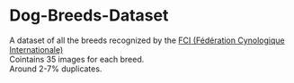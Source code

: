 # Dog-Breeds-Dataset  
A dataset of all the breeds recognized by the [FCI (Fédération Cynologique Internationale)](https://www.fci.be/en/)  
Cointains 35 images for each breed.  
Around 2-7% duplicates.  